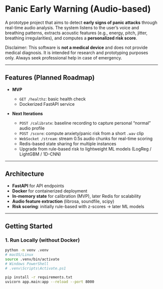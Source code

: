 # Panic Early Warning (Audio-based)

A prototype project that aims to detect **early signs of panic attacks** through real-time audio analysis. The system listens to the user’s voice and breathing patterns, extracts acoustic features (e.g., energy, pitch, jitter, breathing irregularities), and computes a **personalized risk score**.  

Disclaimer: This software is **not a medical device** and does not provide medical diagnosis. It is intended for research and prototyping purposes only. Always seek professional help in case of emergency.

---

## Features (Planned Roadmap)

- **MVP**
  - `GET /healthz`: basic health check  
  - Dockerized FastAPI service  

- **Next Iterations**
  - `POST /calibrate`: baseline recording to capture personal “normal” audio profile  
  - `POST /score`: compute anxiety/panic risk from a short `.wav` clip  
  - `WebSocket /stream`: stream 0.5s audio chunks for real-time scoring  
  - Redis-based state sharing for multiple instances  
  - Upgrade from rule-based risk to lightweight ML models (LogReg / LightGBM / 1D-CNN)  

---

## Architecture

- **FastAPI** for API endpoints  
- **Docker** for containerized deployment  
- **In-memory state** for calibration (MVP), later Redis for scalability  
- **Audio feature extraction** (librosa, soundfile, scipy)  
- **Risk scoring**: initially rule-based with z-scores → later ML models  

---

## Getting Started

### 1. Run Locally (without Docker)
```bash
python -m venv .venv
# macOS/Linux
source .venv/bin/activate
# Windows PowerShell
# .venv\Scripts\Activate.ps1

pip install -r requirements.txt
uvicorn app.main:app --reload --port 8000
